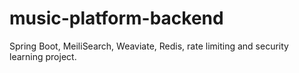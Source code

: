 # music-platform-backend
Spring Boot, MeiliSearch, Weaviate, Redis, rate limiting and security learning project.
